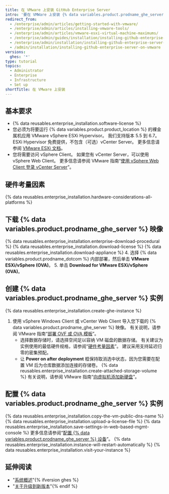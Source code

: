 ```yaml
---
title: 在 VMware 上安装 GitHub Enterprise Server
intro: '要在 VMWare 上安装 {% data variables.product.prodname_ghe_server %}，您必须下载 VMWare vSphere 客户端，然后下载并部署 {% data variables.product.prodname_ghe_server %} 软件。'
redirect_from:
  - /enterprise/admin/articles/getting-started-with-vmware/
  - /enterprise/admin/articles/installing-vmware-tools/
  - /enterprise/admin/articles/vmware-esxi-virtual-machine-maximums/
  - /enterprise/admin/guides/installation/installing-github-enterprise-on-vmware/
  - /enterprise/admin/installation/installing-github-enterprise-server-on-vmware
  - /admin/installation/installing-github-enterprise-server-on-vmware
versions:
  ghes: '*'
type: tutorial
topics:
  - Administrator
  - Enterprise
  - Infrastructure
  - Set up
shortTitle: 在 VMware 上安装
---
```


## 基本要求

- {% data reusables.enterprise_installation.software-license %}
- 您必须为将要运行 {% data variables.product.product_location %} 的裸金属机应用 VMware vSphere ESXi Hypervisor。 我们支持版本 5.5 到 6.7。 ESXi Hypervisor 免费提供，不包含（可选）vCenter Server。 更多信息请参阅 [VMware ESXi 文档](https://www.vmware.com/products/esxi-and-esx.html)。
- 您将需要访问 vSphere Client。 如果您有 vCenter Server，可以使用 vSphere Web Client。 更多信息请参阅 VMware 指南“[使用 vSphere Web Client 登录 vCenter Server](https://docs.vmware.com/en/VMware-vSphere/6.5/com.vmware.vsphere.install.doc/GUID-CE128B59-E236-45FF-9976-D134DADC8178.html)”。

## 硬件考量因素

{% data reusables.enterprise_installation.hardware-considerations-all-platforms %}

## 下载 {% data variables.product.prodname_ghe_server %} 映像

{% data reusables.enterprise_installation.enterprise-download-procedural %}
{% data reusables.enterprise_installation.download-license %}
{% data reusables.enterprise_installation.download-appliance %}
4. 选择 {% data variables.product.prodname_dotcom %} 内部部署，然后单击 **VMware ESXi/vSphere (OVA)**。
5. 单击 **Download for VMware ESXi/vSphere (OVA)**。

## 创建 {% data variables.product.prodname_ghe_server %} 实例

{% data reusables.enterprise_installation.create-ghe-instance %}

1. 使用 vSphere Windows Client 或 vCenter Web Client 导入您下载的 {% data variables.product.prodname_ghe_server %} 映像。 有关说明，请参阅 VMware 指南“[部署 OVF 或 OVA 模板](https://docs.vmware.com/en/VMware-vSphere/6.5/com.vmware.vsphere.vm_admin.doc/GUID-17BEDA21-43F6-41F4-8FB2-E01D275FE9B4.html)”。
    - 选择数据存储时，请选择空间足以容纳 VM 磁盘的数据存储。 有关建议为实例使用的最低硬件规格，请参阅“[硬件考量因素](#hardware-considerations)”。 建议采用支持延迟归零的密集预配。
    - 让 **Power on after deployment** 框保持取消选中状态，因为您需要在配置 VM 后为仓库数据添加连接的存储卷。
{% data reusables.enterprise_installation.create-attached-storage-volume %} 有关说明，请参阅 VMware 指南“[向虚拟机添加新硬盘](https://docs.vmware.com/en/VMware-vSphere/6.5/com.vmware.vsphere.vm_admin.doc/GUID-F4917C61-3D24-4DB9-B347-B5722A84368C.html)”。

## 配置 {% data variables.product.prodname_ghe_server %} 实例

{% data reusables.enterprise_installation.copy-the-vm-public-dns-name %}
{% data reusables.enterprise_installation.upload-a-license-file %}
{% data reusables.enterprise_installation.save-settings-in-web-based-mgmt-console %} 更多信息请参阅“[配置 {% data variables.product.prodname_ghe_server %} 设备](/enterprise/admin/guides/installation/configuring-the-github-enterprise-server-appliance)”。
{% data reusables.enterprise_installation.instance-will-restart-automatically %}
{% data reusables.enterprise_installation.visit-your-instance %}

## 延伸阅读

- "[系统概述](/enterprise/admin/guides/installation/system-overview)"{% ifversion ghes %}
- "[关于升级到新版本](/admin/overview/about-upgrades-to-new-releases)"{% endif %}
